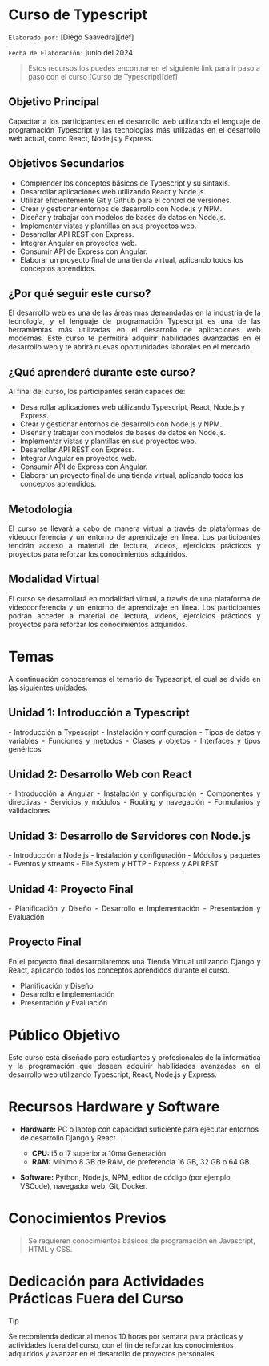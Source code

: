 # Curso de Typescript

`Elaborado por:` [Diego Saavedra][def]

`Fecha de Elaboración:` junio del 2024

> Estos recursos los puedes encontrar en el siguiente link para ir paso a paso con el curso [Curso de Typescript][def]

## Objetivo Principal

<p style="text-align: justify">
Capacitar a los participantes en el desarrollo web utilizando el lenguaje de programación Typescript y las tecnologías más utilizadas en el desarrollo web actual, como React, Node.js y Express.
</p>

## Objetivos Secundarios

- Comprender los conceptos básicos de Typescript y su sintaxis.
- Desarrollar aplicaciones web utilizando React y Node.js.
- Utilizar eficientemente Git y Github para el control de versiones.
- Crear y gestionar entornos de desarrollo con Node.js y NPM.
- Diseñar y trabajar con modelos de bases de datos en Node.js.
- Implementar vistas y plantillas en sus proyectos web.
- Desarrollar API REST con Express.
- Integrar Angular en proyectos web.
- Consumir API de Express con Angular.
- Elaborar un proyecto final de una tienda virtual, aplicando todos los conceptos aprendidos.

## ¿Por qué seguir este curso?

<p style="text-align: justify">
El desarrollo web es una de las áreas más demandadas en la industria de la tecnología, y el lenguaje de programación Typescript es una de las herramientas más utilizadas en el desarrollo de aplicaciones web modernas. Este curso te permitirá adquirir habilidades avanzadas en el desarrollo web y te abrirá nuevas oportunidades laborales en el mercado.
</p>

## ¿Qué aprenderé durante este curso?

Al final del curso, los participantes serán capaces de:

- Desarrollar aplicaciones web utilizando Typescript, React, Node.js y Express.
- Crear y gestionar entornos de desarrollo con Node.js y NPM.
- Diseñar y trabajar con modelos de bases de datos en Node.js.
- Implementar vistas y plantillas en sus proyectos web.
- Desarrollar API REST con Express.
- Integrar Angular en proyectos web.
- Consumir API de Express con Angular.
- Elaborar un proyecto final de una tienda virtual, aplicando todos los conceptos aprendidos.

## Metodología

<p style="text-align: justify">
El curso se llevará a cabo de manera virtual a través de plataformas de videoconferencia y un entorno de aprendizaje en línea. Los participantes tendrán acceso a material de lectura, videos, ejercicios prácticos y proyectos para reforzar los conocimientos adquiridos.
</p>

## Modalidad Virtual

<p style="text-align: justify">
El curso se desarrollará en modalidad virtual, a través de una plataforma de videoconferencia y un entorno de aprendizaje en línea. Los participantes podrán acceder a material de lectura, videos, ejercicios prácticos y proyectos para reforzar los conocimientos adquiridos.
</p>

# Temas
<p style="text-align: justify">
A continuación conoceremos el temario de Typescript, el cual se divide en las siguientes unidades:
</p>

## Unidad 1: Introducción a Typescript

<p style="text-align: justify">
- Introducción a Typescript
- Instalación y configuración
- Tipos de datos y variables
- Funciones y métodos
- Clases y objetos
- Interfaces y tipos genéricos
</p>

## Unidad 2: Desarrollo Web con React

<p style="text-align: justify">
- Introducción a Angular
- Instalación y configuración
- Componentes y directivas
- Servicios y módulos
- Routing y navegación
- Formularios y validaciones
</p>

## Unidad 3: Desarrollo de Servidores con Node.js

<p style="text-align: justify">
- Introducción a Node.js
- Instalación y configuración
- Módulos y paquetes
- Eventos y streams
- File System y HTTP
- Express y API REST
</p>

## Unidad 4: Proyecto Final

<p style="text-align: justify">
- Planificación y Diseño
- Desarrollo e Implementación
- Presentación y Evaluación
</p>

## Proyecto Final

<p style="text-align: justify">
En el proyecto final desarrollaremos una Tienda Virtual utilizando Django y React, aplicando todos los conceptos aprendidos durante el curso.
</p>

  - Planificación y Diseño
  - Desarrollo e Implementación
  - Presentación y Evaluación

# Público Objetivo

<p style="text-align: justify">
Este curso está diseñado para estudiantes y profesionales de la informática y la programación que deseen adquirir habilidades avanzadas en el desarrollo web utilizando Typescript, React, Node.js y Express.

# Recursos Hardware y Software

- **Hardware:** PC o laptop con capacidad suficiente para ejecutar entornos de desarrollo Django y React.
  - **CPU:** i5 o i7 superior a 10ma Generación
  - **RAM:** Mínimo 8 GB de RAM, de preferencia 16 GB, 32 GB o 64 GB.

- **Software:** Python, Node.js, NPM, editor de código (por ejemplo, VSCode), navegador web, Git, Docker.

# Conocimientos Previos

> Se requieren conocimientos básicos de programación en Javascript, HTML y CSS.

# Dedicación para Actividades Prácticas Fuera del Curso

> [!TIP]
> Se recomienda dedicar al menos 10 horas por semana para prácticas y actividades fuera del curso, con el fin de reforzar los conocimientos adquiridos y avanzar en el desarrollo de proyectos personales.